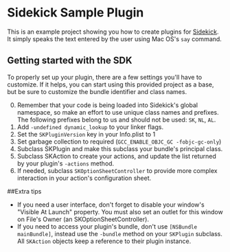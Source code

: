 # Sidekick Sample Plugin

This is an example project showing you how to create plugins for [Sidekick](http://oomphalot.com/sidekick). It simply speaks the text entered by the user using Mac OS's `say` command.

## Getting started with the SDK

To properly set up your plugin, there are a few settings you'll have to customize. If it helps, you can start using this provided project as a base, but be sure to customize the bundle identifier and class names.

0. Remember that your code is being loaded into Sidekick's global namespace, so make an effort to use unique class names and prefixes. The following prefixes belong to us and should not be used: `SK`, `NL`, `AL`.
1. Add `-undefined dynamic_lookup` to your linker flags.
2. Set the `SKPluginVersion` key in your Info.plist to 1
3. Set garbage collection to required (`GCC_ENABLE_OBJC_GC -fobjc-gc-only`)
4. Subclass SKPlugin and make this subclass your bundle's principal class.
5. Subclass SKAction to create your actions, and update the list returned by your plugin's `-actions` method.
6. If needed, subclass `SKOptionSheetController` to provide more complex interaction in your action's configuration sheet.

##Extra tips

- If you need a user interface, don't forget to disable your window's "Visible At Launch" property. You must also set an outlet for this window on File's Owner (an SKOptionSheetController).
- If you need to access your plugin's bundle, don't use `[NSBundle mainBundle]`, instead use the `-bundle` method on your `SKPlugin` subclass. All `SKAction` objects keep a reference to their plugin instance.

